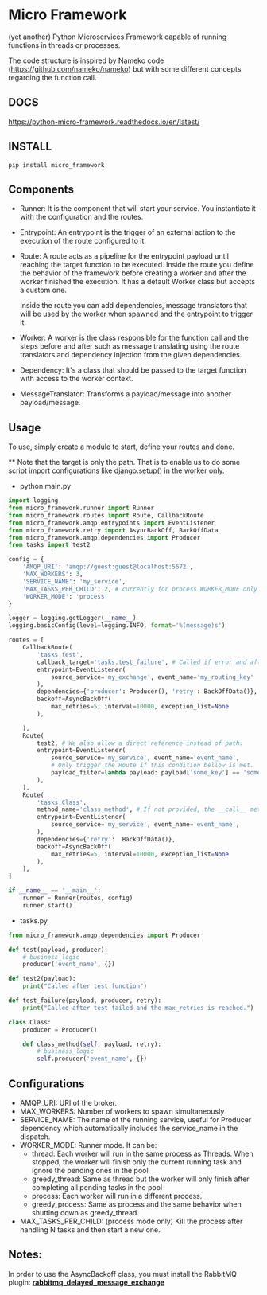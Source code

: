 # Micro Framework

(yet another) Python Microservices Framework capable of running functions in
 threads or processes. 

The code structure is inspired by Nameko code (https://github.com/nameko/nameko) 
but with some different concepts regarding the function call.

## DOCS
https://python-micro-framework.readthedocs.io/en/latest/

## INSTALL
`pip install micro_framework`

## Components
* Runner: It is the component that will start your service. You instantiate
 it with the configuration and the routes.
 
* Entrypoint: An entrypoint is the trigger of an external action to the
 execution of the route configured to it.
 
* Route: A route acts as a pipeline for the entrypoint payload until reaching
 the target function to be executed. Inside the route you define the behavior
  of the framework before creating a worker and after the worker finished the
   execution. It has a default Worker class but accepts a custom one.
   
   Inside the route you can add dependencies, message translators that
    will be used by the worker when spawned and the entrypoint to trigger it.
  

* Worker: A worker is the class responsible for the function call and the
 steps before and after such as message translating using the route
  translators and dependency injection from the given dependencies.

* Dependency: It's a class that should be passed to the target function with
 access to the worker context.
 
* MessageTranslator: Transforms a payload/message into another payload/message.


## Usage
 To use, simply create a module to start, define your routes and done.
  
  ** Note that the target is only the path. That is to enable us to do some
   script import configurations like django.setup() in the worker only.
   
* python main.py
```python
import logging
from micro_framework.runner import Runner
from micro_framework.routes import Route, CallbackRoute
from micro_framework.amqp.entrypoints import EventListener
from micro_framework.retry import AsyncBackOff, BackOffData
from micro_framework.amqp.dependencies import Producer 
from tasks import test2

config = {
    'AMQP_URI': 'amqp://guest:guest@localhost:5672',
    'MAX_WORKERS': 3,
    'SERVICE_NAME': 'my_service',
    'MAX_TASKS_PER_CHILD': 2, # currently for process WORKER_MODE only 
    'WORKER_MODE': 'process'
}

logger = logging.getLogger(__name__)
logging.basicConfig(level=logging.INFO, format='%(message)s')

routes = [
    CallbackRoute(
        'tasks.test',
        callback_target='tasks.test_failure', # Called if error and after the backoff max_retries
        entrypoint=EventListener(
            source_service='my_exchange', event_name='my_routing_key'
        ),
        dependencies={'producer': Producer(), 'retry': BackOffData()},
        backoff=AsyncBackOff(
            max_retries=5, interval=10000, exception_list=None
        ),

    ),
    Route(
        test2, # We also allow a direct reference instead of path.
        entrypoint=EventListener(
            source_service='my_service', event_name='event_name',
            # Only trigger the Route if this condition bellow is met.
            payload_filter=lambda payload: payload['some_key'] == 'some_value' 
        ),
    ),
    Route(
        'tasks.Class',
        method_name='class_method', # If not provided, the __call__ method is called
        entrypoint=EventListener(
            source_service='my_service', event_name='event_name',
        ),
        dependencies={'retry':  BackOffData()},
        backoff=AsyncBackOff(
            max_retries=5, interval=10000, exception_list=None
        ),
    ),
]

if __name__ == '__main__':
    runner = Runner(routes, config)
    runner.start()


```

* tasks.py
```python
from micro_framework.amqp.dependencies import Producer

def test(payload, producer):
    # business_logic
    producer('event_name', {})

def test2(payload):
    print("Called after test function")

def test_failure(payload, producer, retry):
    print("Called after test failed and the max_retries is reached.")

class Class:
    producer = Producer()

    def class_method(self, payload, retry):
        # business_logic
        self.producer('event_name', {})
```


## Configurations

* AMQP_URI: URI of the broker.
* MAX_WORKERS: Number of workers to spawn simultaneously
* SERVICE_NAME: The name of the running service, useful for Producer
 dependency which automatically includes the service_name in the dispatch.
 * WORKER_MODE: Runner mode. It can be:
    * thread: Each worker will run in the same process as Threads.
     When stopped, the worker will finish only the current 
     running task and ignore the pending ones in the pool
    * greedy_thread: Same as thread but the worker will only finish after
      completing all pending tasks in the pool
    * process: Each worker will run in a different process.
    * greedy_process: Same as process and the same behavior when shutting
     down as greedy_thread.
 * MAX_TASKS_PER_CHILD: (process mode only) Kill the process after handling N
  tasks and then start a new one.
 
 ## Notes:
In order to use the AsyncBackoff class, you must install the RabbitMQ 
plugin: [**rabbitmq_delayed_message_exchange**](https://github.com/rabbitmq/rabbitmq-delayed-message-exchange)

